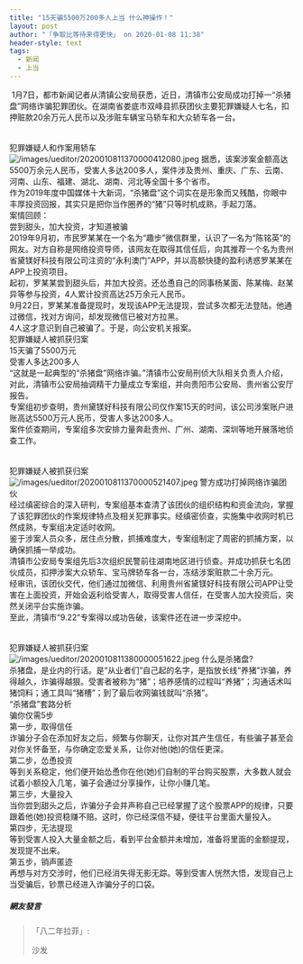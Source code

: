 ```yaml
---
title: "15天骗5500万200多人上当 什么神操作！"
layout: post
author: "「争取比等待来得更快」 on 2020-01-08 11:38"
header-style: text
tags:
  - 新闻
  - 上当
---
```


&nbsp;1月7日，都市新闻记者从清镇公安局获悉，近日，清镇市公安局成功打掉一“杀猪盘”网络诈骗犯罪团伙。在湖南省娄底市双峰县抓获团伙主要犯罪嫌疑人七名，扣押赃款20余万元人民币以及涉赃车辆宝马轿车和大众轿车各一台。
<br>
<br>
<br>
犯罪嫌疑人和作案用轿车
<br>
<img src="http://images.feileyuan.com/images/ueditor/2020010811370000412080.jpeg" title="/images/ueditor/2020010811370000412080.jpeg" alt="/images/ueditor/2020010811370000412080.jpeg">
据悉，该案涉案金额高达5500万余元人民币，受害人多达200多人，案件涉及贵州、重庆、广东、云南、河南、山东、福建、湖北、湖南、河北等全国十多个省市。
<br>
作为2019年度中国媒体十大新词，“杀猪盘”这个词实在是形象而又残酷，你眼中丰厚投资回报，其实只是把你当作圈养的“猪”只等时机成熟，手起刀落。
<br>
案情回顾：
<br>
尝到甜头，加大投资，才知道被骗
<br>
2019年9月初，市民罗某某在一个名为“趣步”微信群里，认识了一名为“陈铭英”的网友。对方自称是网络投资导师，该网友在取得其信任后，向其推荐一个名为贵州省黛镁好科技有限公司注资的“永利澳门”APP，并以高额快捷的盈利诱惑罗某某在APP上投资项目。
<br>
起初，罗某某尝到甜头后，并加大投资。还怂恿自己的同事杨某面、陈某梅、赵某异等参与投资，4人累计投资高达25万余元人民币。
<br>
9月22日，罗某某准备提现时，发现该APP无法提现，尝试多次都无法登陆。他通过微信，找对方询问，却发现微信已被对方拉黑。
<br>
4人这才意识到自己被骗了。于是，向公安机关报案。
<br>
犯罪嫌疑人被抓获归案
<br>
15天骗了5500万元
<br>
受害人多达200多人
<br>
“这就是一起典型的“杀猪盘”网络诈骗。”清镇市公安局刑侦大队相关负责人介绍，对此，清镇市公安局抽调精干力量成立专案组，并向贵阳市公安局、贵州省公安厅报告。
<br>
专案组初步查明，贵州黛镁好科技有限公司仅作案15天的时间，该公司涉案账户进账高达5500万元人民币，受害人多达200多人。
<br>
案件侦查期间，专案组多次安排力量奔赴贵州、广州、湖南、深圳等地开展落地侦查工作。
<br>
<br>
<br>
犯罪嫌疑人被抓获归案
<br>
<img src="http://images.feileyuan.com/images/ueditor/2020010811370000521407.jpeg" title="/images/ueditor/2020010811370000521407.jpeg" alt="/images/ueditor/2020010811370000521407.jpeg">
警方成功打掉网络诈骗团伙
<br>
经过缜密综合的深入研判，专案组基本查清了该团伙的组织结构和资金流向，掌握了该犯罪团伙的作案规律特点及相关犯罪事实。经缜密侦查，实施集中收网时机已然成熟，专案组决定适时收网。
<br>
鉴于涉案人员众多，居住点分散，抓捕难度大，专案组制定了周密的抓捕方案，以确保抓捕一举成功。
<br>
清镇市公安局专案组先后3次组织民警前往湖南地区进行侦查。并成功抓获七名团伙成员，扣押涉案大众轿车、宝马牌轿车各一台，冻结涉案赃款二十余万元。
<br>
经审讯，该团伙交代，他们通过加微信、利用贵州省黛镁好科技有限公司APP让受害在上面投资，开始会返利给受害人，取得受害人信任，在受害人加大投资后，突然关闭平台实施诈骗。
<br>
至此，清镇市“9.22”专案得以成功告破，该案件还在进一步深挖中。
<br>
<br>
<br>
犯罪嫌疑人被抓获归案
<br>
<img src="http://images.feileyuan.com/images/ueditor/2020010811380000051622.jpeg" title="/images/ueditor/2020010811380000051622.jpeg" alt="/images/ueditor/2020010811380000051622.jpeg">
什么是杀猪盘?
<br>
杀猪盘，是业内的行话。是“从业者们”自己起的名字，是指放长线“养猪”诈骗，养得越久，诈骗得越狠。受害者被称为“猪”；培养感情的过程叫“养猪”；沟通话术叫猪饲料；通工具叫“猪槽”；到了最后收网骗钱就叫“杀猪”。
<br>
“杀猪盘”套路分析
<br>
骗你仅需5步
<br>
第一步，取得信任
<br>
诈骗分子会在添加好友之后，频繁与你聊天，让你对其产生信任，有些骗子甚至会对你关怀备至，与你确定恋爱关系，让你对他(她)的信任更深。
<br>
第二步，怂恿投资
<br>
等到关系稳定，他们便开始怂恿你在他(她)们自制的平台购买股票，大多数人就会试着小额投入几笔，骗子会通过分享操作，让你小赚几笔。
<br>
第三步，大量投入
<br>
当你尝到甜头之后，诈骗分子会并声称自己已经掌握了这个股票APP的规律，只要跟着他(她)投资稳赚不赔。这时，你已经深信不疑，便往平台里面大量投入。
<br>
第四步，无法提现
<br>
等到受害人投入大量金额之后，看到平台金额并未增加，准备将里面的金额提现，发现提不出来。
<br>
第五步，销声匿迹
<br>
再想与对方交涉时，他们已经消失得无影无踪。等到受害人恍然大悟，发现自己上当受骗后，钞票已经进入诈骗分子的口袋。
<input type="hidden" value="菲乐园提供"><br>

##### 網友發言 
> 「八二年拉菲」:
> <p>沙发</p>


